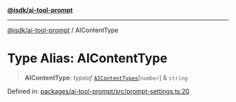 [**@isdk/ai-tool-prompt**](../README.md)

***

[@isdk/ai-tool-prompt](../globals.md) / AIContentType

# Type Alias: AIContentType

> **AIContentType**: *typeof* [`AIContentTypes`](../variables/AIContentTypes.md)\[`number`\] & `string`

Defined in: [packages/ai-tool-prompt/src/prompt-settings.ts:20](https://github.com/isdk/ai-tool-prompt.js/blob/3d678772f316709a988562abb5bf3336d18a36eb/src/prompt-settings.ts#L20)
